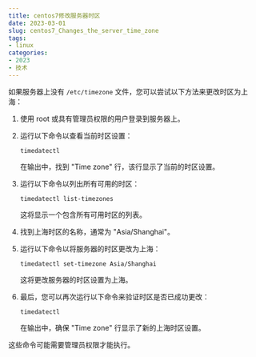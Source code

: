```yaml
---
title: centos7修改服务器时区
date: 2023-03-01
slug: centos7_Changes_the_server_time_zone
tags:
- linux
categories:
- 2023
- 技术
---
```



如果服务器上没有 `/etc/timezone` 文件，您可以尝试以下方法来更改时区为上海：

1. 使用 root 或具有管理员权限的用户登录到服务器上。

2. 运行以下命令以查看当前时区设置：

   ```shell
   timedatectl
   ```

   在输出中，找到 "Time zone" 行，该行显示了当前的时区设置。

3. 运行以下命令以列出所有可用的时区：

   ```shell
   timedatectl list-timezones
   ```

   这将显示一个包含所有可用时区的列表。

4. 找到上海时区的名称，通常为 "Asia/Shanghai"。

5. 运行以下命令以将服务器的时区更改为上海：

   ```shell
   timedatectl set-timezone Asia/Shanghai
   ```

   这将更改服务器的时区设置为上海。

6. 最后，您可以再次运行以下命令来验证时区是否已成功更改：

   ```shell
   timedatectl
   ```

   在输出中，确保 "Time zone" 行显示了新的上海时区设置。

这些命令可能需要管理员权限才能执行。